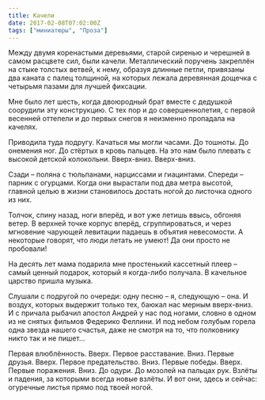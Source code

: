 ```yaml
---
title: Качели
date: 2017-02-08T07:02:00Z
tags: ["миниатюры", "Проза"]
---
```


Между двумя коренастыми деревьями, старой сиренью и черешней в самом расцвете сил, были качели. Металлический поручень закреплён на стыке толстых ветвей, к нему, образуя длинные петли, привязаны два каната с палец толщиной, на которых лежала деревянная дощечка с четырьмя пазами для лучшей фиксации.

Мне было лет шесть, когда двоюродный брат вместе с дедушкой соорудили эту конструкцию. С тех пор и до совершеннолетия, с первой весенней оттепели и до первых снегов я неизменно пропадала на качелях.

Приводила туда подругу. Качаться мы могли часами. До тошноты. До онемения ног. До стёртых в кровь пальцев. На это нам было плевать с высокой детской колокольни. Вверх-вниз. Вверх-вниз.

Сзади – поляна с тюльпанами, нарциссами и гиацинтами. Спереди – парник с огурцами. Когда они вырастали под два метра высотой, главной целью в жизни становилось достать ногой до листочка одного из них.

Толчок, спину назад, ноги вперёд, и вот уже летишь ввысь, обгоняя ветер. В верхней точке корпус вперёд, сгруппироваться, и через мгновение чарующей левитации падаешь в объятия невесомости. А некоторые говорят, что люди летать не умеют! Да они просто не пробовали!

На десять лет мама подарила мне простенький кассетный плеер – самый ценный подарок, который я когда-либо получала. В качельное царство пришла музыка.

Слушали с подругой по очереди: одну песню – я, следующую – она. И воздух, которых выдержит только тех, баюкал нас мерным вверх-вниз. И с причала рыбачил апостол Андрей у нас под ногами, словно в одном из не снятых фильмов Федерико Феллини. И под небом голубым горела одна звезда нашего счастья, даже не смотря на то, что полковнику никто так и не пишет…

Первая влюблённость. Вверх. Первое расставание. Вниз. Первые друзья. Вверх. Первое предательство. Вниз. Первые победы. Вверх. Первые поражения. Вниз. До одури. До мозолей на пальцах рук. Взлёты и падения, за которыми всегда новые взлёты. И вот они, здесь и сейчас: огуречные листья прямо под твоей ногой.  
